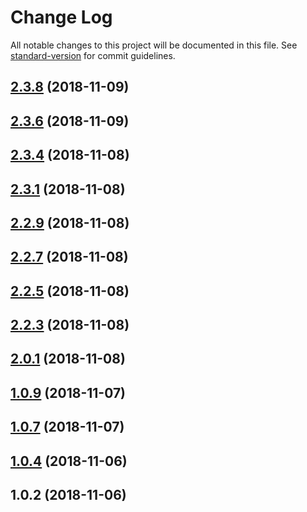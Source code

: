 # Change Log

All notable changes to this project will be documented in this file. See [standard-version](https://github.com/conventional-changelog/standard-version) for commit guidelines.

<a name="2.3.8"></a>
## [2.3.8](https://github.com/AlexandrDobrovolskiy/lim-cache/compare/v2.3.6...v2.3.8) (2018-11-09)



<a name="2.3.6"></a>
## [2.3.6](https://github.com/AlexandrDobrovolskiy/lim-cache/compare/v2.3.4...v2.3.6) (2018-11-09)



<a name="2.3.4"></a>
## [2.3.4](https://github.com/AlexandrDobrovolskiy/lim-cache/compare/v2.3.1...v2.3.4) (2018-11-08)



<a name="2.3.1"></a>
## [2.3.1](https://github.com/AlexandrDobrovolskiy/lim-cache/compare/v2.2.9...v2.3.1) (2018-11-08)



<a name="2.2.9"></a>
## [2.2.9](https://github.com/AlexandrDobrovolskiy/lim-cache/compare/v2.2.7...v2.2.9) (2018-11-08)



<a name="2.2.7"></a>
## [2.2.7](https://github.com/AlexandrDobrovolskiy/lim-cache/compare/v2.2.5...v2.2.7) (2018-11-08)



<a name="2.2.5"></a>
## [2.2.5](https://github.com/AlexandrDobrovolskiy/lim-cache/compare/v2.2.3...v2.2.5) (2018-11-08)



<a name="2.2.3"></a>
## [2.2.3](https://github.com/AlexandrDobrovolskiy/lim-cache/compare/v2.0.1...v2.2.3) (2018-11-08)



<a name="2.0.1"></a>
## [2.0.1](https://github.com/AlexandrDobrovolskiy/lim-cache/compare/v1.0.9...v2.0.1) (2018-11-08)



<a name="1.0.9"></a>
## [1.0.9](https://github.com/AlexandrDobrovolskiy/lim-cache/compare/v1.0.7...v1.0.9) (2018-11-07)



<a name="1.0.7"></a>
## [1.0.7](https://github.com/AlexandrDobrovolskiy/lim-cache/compare/v1.0.4...v1.0.7) (2018-11-07)



<a name="1.0.4"></a>
## [1.0.4](https://github.com/AlexandrDobrovolskiy/lim-cache/compare/v1.0.2...v1.0.4) (2018-11-06)



<a name="1.0.2"></a>
## 1.0.2 (2018-11-06)
